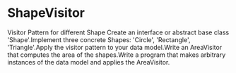 # ShapeVisitor

Visitor Pattern for different Shape
Create an interface or abstract base class 'Shape'.Implement three concrete Shapes: 'Circle', 'Rectangle', 'Triangle'.Apply the visitor pattern to your data model.Write an AreaVisitor that computes the area of the shapes.Write a program that makes arbitrary instances of the data model and applies the AreaVisitor.